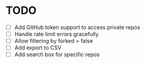 # TODO

- [ ] Add GitHub token support to access private repos
- [ ] Handle rate limit errors gracefully
- [ ] Allow filtering by forked = false
- [ ] Add export to CSV
- [ ] Add search box for specific repos
